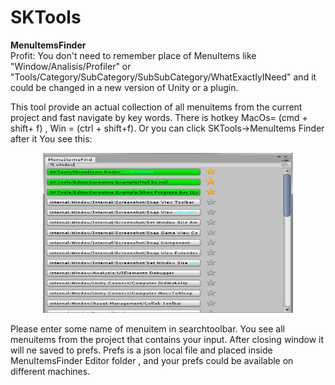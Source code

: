 # SKTools

<b>MenuItemsFinder</b>\
Profit: You don't need to remember place of MenuItems like "Window/Analisis/Profiler" or "Tools/Category/SubCategory/SubSubCategory/WhatExactlyINeed" and it could be changed in a new version of Unity or a plugin.

This tool provide an actual collection of all menuitems from the current project and fast navigate by key words. There is hotkey MacOs= (cmd + shift+ f) , Win = (ctrl + shift+f). Or you can click SKTools->MenuItems Finder after it
You see this:
<div align="center">
    <img src="/MenuItemsFinder/Editor Resources/view2.png?raw=true" width="400" height="256"/>
</div>

Please enter some name of menuitem in searchtoolbar. You see all menuitems from the project that contains your input. After closing window it will ne saved to prefs. Prefs is a json local file and placed inside MenuItemsFinder Editor folder , and your prefs could be available on different machines. 


